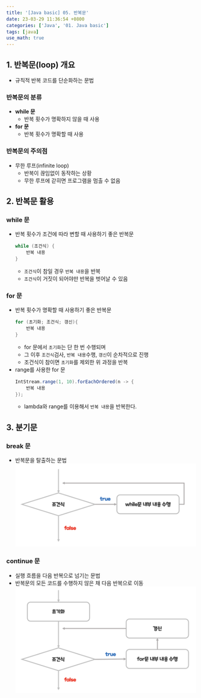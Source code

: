 ```yaml
---
title: '[Java basic] 05. 반복문'
date: 23-03-29 11:36:54 +0800
categories: ['Java', '01. Java basic']
tags: [java]
use_math: true
---
```



## 1. 반복문(loop) 개요
- 규칙적 반복 코드를 단순화하는 문법

### 반복문의 분류
- **while 문**
	- 반복 횟수가 명확하지 않을 때 사용
- **for 문**
	- 반복 횟수가 명확할 때 사용

### 반복문의 주의점
- 무한 루프(infinite loop)
	- 반복이 끊임없이 동작하는 상황
	- 무한 루프에 갇히면 프로그램을 멈출 수 없음

## 2. 반복문 활용
### while 문
- 반복 횟수가 조건에 따라 변할 때 사용하기 좋은 반복문
	```java
	while (조건식) {
		반복 내용
	}
	```
	- `조건식`이 참일 경우 `반복 내용`을 반복
	- `조건식`이 거짓이 되어야만 반복을 벗어날 수 있음

### for 문
- 반복 횟수가 명확할 때 사용하기 좋은 반복문
	```java
	for (초기화; 조건식; 갱신){
		반복 내용
	}
	```
	- for 문에서 `초기화`는 단 한 번 수행되며
	- 그 이후 `조건식`검사, `반복 내용`수행, `갱신`이 순차적으로 진행
	- 조건식이 참이면 `초기화`를 제외한 위 과정을 반복
- range를 사용한 for 문
	```java
	IntStream.range(1, 10).forEachOrdered(n -> {
		반복 내용
	});
	```
	- lambda와 range를 이용해서 `반복 내용`을 반복한다.

## 3. 분기문
### break 문
- 반복문을 탈출하는 문법
![While Progress](../../../assets/img/web/01_java/05-01.png)

### continue 문
- 실행 흐름을 다음 반복으로 넘기는 문법
- 반복문의 모든 코드를 수행하지 않은 채 다음 반복으로 이동
![For Progress](../../../assets/img/web/01_java/05-02.png)